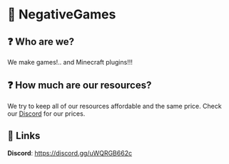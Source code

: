 # :tada: NegativeGames
 ## ❓ Who are we?  
We make games!.. and Minecraft plugins!!!

## ❓ How much are our resources?
We try to keep all of our resources affordable and the same price. 
Check our [Discord](https://discord.gg/uWQRGB662c) for our prices.

## 🔗 Links 
**Discord**: https://discord.gg/uWQRGB662c   
